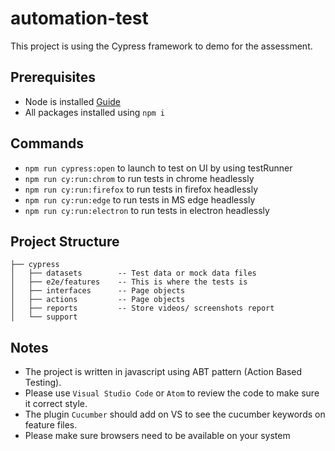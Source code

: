 # automation-test
This project is using the Cypress framework to demo for the assessment.

## Prerequisites
- Node is installed [Guide](https://nodejs.org/en/download/package-manager/)
- All packages installed using `npm i`

## Commands
- `npm run cypress:open` to launch to test on UI by using testRunner
- `npm run cy:run:chrom` to run tests in chrome headlessly
- `npm run cy:run:firefox` to run tests in firefox headlessly
- `npm run cy:run:edge` to run tests in MS edge headlessly
- `npm run cy:run:electron` to run tests in electron headlessly

## Project Structure
```
├── cypress
│   ├── datasets        -- Test data or mock data files
│   ├── e2e/features    -- This is where the tests is
│   ├── interfaces      -- Page objects
│   ├── actions         -- Page objects
│   ├── reports         -- Store videos/ screenshots report
│   └── support
```

## Notes

- The project is written in javascript using ABT pattern (Action Based Testing).
- Please use `Visual Studio Code` or `Atom` to review the code to make sure it correct style.
- The plugin `Cucumber` should add on VS to see the cucumber keywords on feature files.
- Please make sure browsers need to be available on your system
